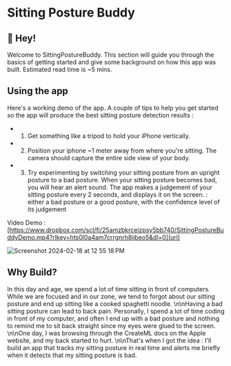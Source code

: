 # Sitting Posture Buddy

## 👋 Hey!
Welcome to SittingPostureBuddy.  This section will guide you through the basics of getting started and give some background on how this app was built.  Estimated read time is ~5 mins.

## Using the app
Here's a working demo of the app.  A couple of tips to help you get started so the app will produce the best sitting posture detection results : 

- 1. Get something like a tripod to hold your iPhone vertically.
- 2. Position your iphone ~1 meter away from where you're sitting.  The camera should capture the entire side view of your body.
- 3. Try experimenting by switching your sitting posture from an upright posture to a bad posture.  When your sitting posture becomes bad, you will hear an alert sound.  The app makes a judgement of your sitting posture every 2 seconds, and displays it on the screen. : either a bad posture or a good posture, with the confidence level of its judgement
 
Video Demo : [https://www.dropbox.com/scl/fi/25amzbkrceizpsy5bb740/SittingPostureBuddyDemo.mp4?rlkey=hts0l0a4am7crrgnrh8ijbeo5&dl=0](url)

![Screenshot 2024-02-18 at 12 55 18 PM](https://github.com/RexanWONG/sitting-posture-buddy/assets/96183717/8d3bcfc1-3643-427d-89fb-881a04d2a656)

## Why Build?
In this day and age, we spend a lot of time sitting in front of computers.  While we are focused and in our zone, we tend to forgot about our sitting posture and end up sitting like a cooked spaghetti noodle.  \n\nHaving a bad sitting posture can lead to back pain.  Personally, I spend a lot of time coding in front of my computer, and often I end up with a bad posture and nothing to remind me to sit back straight since my eyes were glued to the screen.  \n\nOne day, I was browsing through the CreateML docs on the Apple website, and my back started to hurt.  \n\nThat's when I got the idea : I'll build an app that tracks my sitting posture in real time and alerts me briefly when it detects that my sitting posture is bad.


